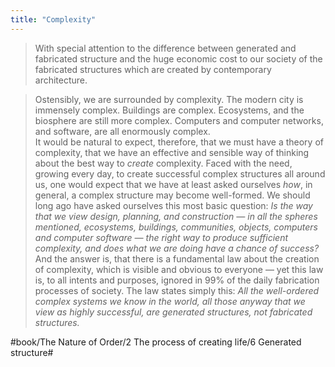 ```yaml
---
title: "Complexity"
---
```


> With special attention to the difference between generated and fabricated structure and the huge economic cost to our society of the fabricated structures which are created by contemporary architecture.  

> Ostensibly, we are surrounded by complexity. The modern city is immensely complex. Buildings are complex. Ecosystems, and the biosphere are still more complex. Computers and computer networks, and software, are all enormously complex.   
> It would be natural to expect, therefore, that we must have a theory of complexity, that we have an effective and sensible way of thinking about the best way to *create* complexity. Faced with the need, growing every day, to create successful complex structures all around us, one would expect that we have at least asked ourselves *how*, in general, a complex structure may become well-formed. We should long ago have asked ourselves this most basic question: *Is the way that we view design, planning, and construction — in all the spheres mentioned, ecosystems, buildings, communities, objects, computers and computer software — the right way to produce sufficient complexity, and does what we are doing have a chance of success?*  
> And the answer is, that there is a fundamental law about the creation of complexity, which is visible and obvious to everyone — yet this law is, to all intents and purposes, ignored in 99% of the daily fabrication processes of society. The law states simply this: *All the well-ordered complex systems we know in the world, all those anyway that we view as highly successful, are generated structures, not fabricated structures.*  

#book/The Nature of Order/2 The process of creating life/6 Generated structure#